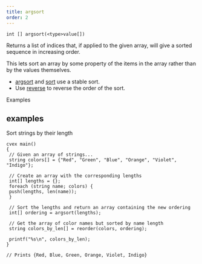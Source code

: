 ```yaml
---
title: argsort
order: 2
---
```

`int [] argsort(<type>value[])`

Returns a list of indices that, if applied to the given array, will give a sorted sequence in increasing order.

This lets sort an array by some property of the items in the array rather than by the values themselves.

- [argsort](./argsort "Returns the indices of a sorted version of an array.") and [sort](./sort "Returns the array sorted in increasing order.") use a stable sort.
- Use [reverse](./reverse "Returns an array or string in reverse order.") to reverse the order of the sort.

Examples

## examples

Sort strings by their length

```vex
cvex main()
{
 // Given an array of strings...
 string colors[] = {"Red", "Green", "Blue", "Orange", "Violet", "Indigo"};

 // Create an array with the corresponding lengths
 int[] lengths = {};
 foreach (string name; colors) {
 push(lengths, len(name));
 }

 // Sort the lengths and return an array containing the new ordering
 int[] ordering = argsort(lengths);

 // Get the array of color names but sorted by name length
 string colors_by_len[] = reorder(colors, ordering);

 printf("%s\n", colors_by_len);
}

// Prints {Red, Blue, Green, Orange, Violet, Indigo}

```

